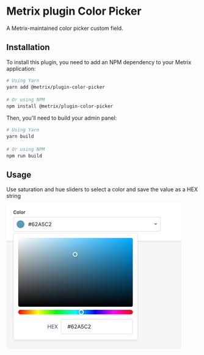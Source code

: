 # Metrix plugin Color Picker

A Metrix-maintained color picker custom field.

## Installation

To install this plugin, you need to add an NPM dependency to your Metrix application:

```sh
# Using Yarn
yarn add @metrix/plugin-color-picker

# Or using NPM
npm install @metrix/plugin-color-picker
```

Then, you'll need to build your admin panel:

```sh
# Using Yarn
yarn build

# Or using NPM
npm run build
```

## Usage

Use saturation and hue sliders to select a color and save the value as a HEX string

![color picker screenshot](./color-picker.png)

